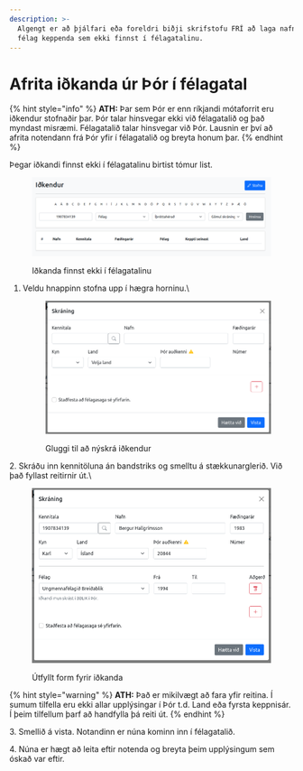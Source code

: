 ```yaml
---
description: >-
  Algengt er að þjálfari eða foreldri biðji skrifstofu FRÍ að laga nafn eða
  félag keppenda sem ekki finnst í félagatalinu.
---
```


# Afrita iðkanda úr Þór í félagatal

{% hint style="info" %}
**ATH:** Þar sem Þór er enn ríkjandi mótaforrit eru iðkendur stofnaðir þar. Þór talar hinsvegar ekki við félagatalið og það myndast misræmi. Félagatalið talar hinsvegar við Þór. Lausnin er því að afrita notendann frá Þór yfir í félagatalið og breyta honum þar.
{% endhint %}

Þegar iðkandi finnst ekki í félagatalinu birtist tómur list.

<figure><img src="../../.gitbook/assets/afrita/01.png" alt=""><figcaption><p>Iðkanda finnst ekki í félagatalinu</p></figcaption></figure>

1.  Veldu hnappinn stofna upp í hægra horninu.\


    <figure><img src="../../.gitbook/assets/afrita/02.png" alt=""><figcaption><p>Gluggi til að nýskrá iðkendur</p></figcaption></figure>

2\. Skráðu inn kennitöluna án bandstriks og smelltu á stækkunarglerið. Við það fyllast reitirnir út.\


<figure><img src="../../.gitbook/assets/afrita/03.png" alt=""><figcaption><p>Útfyllt form fyrir iðkanda</p></figcaption></figure>

{% hint style="warning" %}
**ATH:** Það er mikilvægt að fara yfir reitina. Í sumum tilfella eru ekki allar upplýsingar í Þór t.d. Land eða fyrsta keppnisár. Í þeim tilfellum þarf að handfylla þá reiti út.
{% endhint %}

3\. Smellið á vista. Notandinn er núna kominn inn í félagatalið.

4\. Núna er hægt að leita eftir notenda og breyta þeim upplýsingum sem óskað var eftir.
